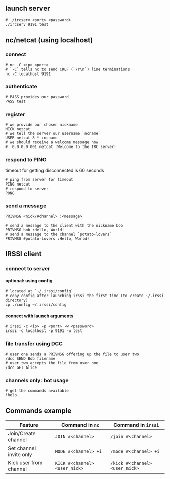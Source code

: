 ## launch server
```shell
# ./ircserv <port> <password>
./ircserv 9191 test
```
## nc/netcat (using localhost)
### connect
```shell
# nc -C <ip> <port>
# `-C` tells nc to send CRLF (`\r\n`) line terminations
nc -C localhost 9191
```
### authenticate
```shell
# PASS provides our password
PASS test
```
### register
```shell
# we provide our chosen nickname
NICK netcat
# we tell the server our username `ncname`
USER netcat 8 * :ncname
# we should receive a welcome message now
# :0.0.0.0 001 netcat :Welcome to the IRC server!
```
### respond to PING
timeout for getting disconnected is 60 seconds
```shell
# ping from server for timeout
PING netcat
# respond to server
PONG
```
### send a message
`PRIVMSG <nick/#channel> :<message>`
```shell
# send a message to the client with the nickname bob
PRIVMSG bob :Hello, World!
# send a message to the channel `potato-lovers`
PRIVMSG #potato-lovers :Hello, World!
```
## IRSSI client
### connect to server
#### optional: using config
```shell
# located at `~/.irssi/config`
# copy config after launching irssi the first time (to create ~/.irssi directory)
cp ./config ~/.irssi/config
```
#### connect with launch arguments
```shell
# irssi -c <ip> -p <port> -w <password>
irssi -c localhost -p 9191 -w test
```
### file transfer using DCC
```shell
# user one sends a PRIVMSG offering up the file to user two
/dcc SEND Bob filename
# user two accepts the file from user one
/dcc GET Alice
```
### channels only: bot usage
```shell
# get the commands available
!help
```
## Commands example
| Feature                | Command in `nc`                  | Command in `irssi`              |
|------------------------|----------------------------------|---------------------------------|
| Join/Create channel    | `JOIN #<channel>`                | `/join #<channel>`              |
| Set channel invite only| `MODE #<channel> +i`             | `/mode #<channel> +i`           |
| Kick user from channel | `KICK #<channel> <user_nick>`    | `/kick #<channel> <user_nick>`  |
